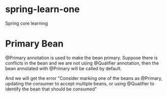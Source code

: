 # spring-learn-one
Spring core learning

Primary Bean
==============

@Primary annotation is used to make the bean primary. Suppose there is conflicts in the bean and we are not using @Qualifier annotation, then the bean annotated 
with @Primary will be called by default.

And we will get the error "Consider marking one of the beans as @Primary, updating the consumer to accept multiple beans,
or using @Qualifier to identify the bean that should be consumed"
